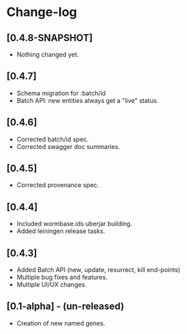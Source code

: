 # Change-log

## [0.4.8-SNAPSHOT]
 - Nothing changed yet.
 
## [0.4.7]
 - Schema migration for :batch/id
 - Batch API: new entities always get a "live" status.

## [0.4.6]
 - Corrected batch/id spec.
 - Corrected swagger doc summaries.
 
## [0.4.5]
 - Corrected provenance spec.

## [0.4.4]
 - Included wormbase.ids uberjar building.
 - Added leiningen release tasks.

## [0.4.3]
 - Added Batch API (new, update, resurrect, kill end-points)
 - Multiple bug fixes and features.
 - Multiple UI/UX changes.

## [0.1-alpha] - (un-released)
 - Creation of new named genes.
